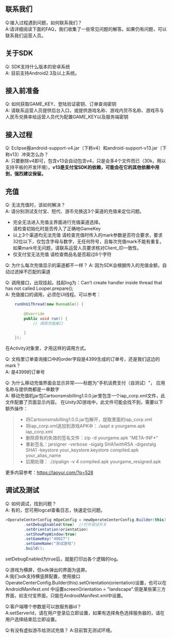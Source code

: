 联系我们
-------------
Q:接入过程遇到问题，如何联系我们？   
A:请详细阅读下面的FAQ，我们收集了一些常见问题的解答。如果仍有问题，可以联系我们运营人员。

关于SDK
------------
Q: SDK支持什么版本的安卓系统   
A: 目前支持Android2.3及以上系统。

接入前准备
------------
Q: 如何获取GAME_KEY、登陆验证密钥、订单查询密钥       
A: 请联系运营人员提供后台入口，或提供游戏名称、游戏内货币名称、游戏币与人民币兑换率给运营人员代为配置GAME_KEY以及服务端密钥

接入过程
------------
Q: Eclipse报android-support-v4.jar（下称v4）和android-support-v13.jar（下称v13）冲突怎么办？  
A: 只要删除v4即可，包含v13会自动包含v4，只是会多4个文件而已（30k，用以支持平板的开发环境）。**v13是支付宝SDK的依赖，可能会在它的其他依赖中用到，强烈建议保留。**

充值
---------------
Q: 无法充值时，该如何解决？    
A: 请分别测试支付宝、短代、游币兑换这3个渠道的充值来定位问题。  
- 完全无法进入充值主界面进行充值渠道选择。  
  请检查初始化时是否传入了正确地GameKey  
- 以上3个渠道均无法充值
  请检查充值时传入的mark参数是否符合要求，要求32位以下，仅包含字母与数字，无任何符号，且每次充值mark不能有重复。  
  如果mark号无问题，请联系运营人员要求核对Client_ID一致性。
- 仅支付宝无法充值
  请检查商品名是否超过8个字符

Q: 为什么每次充值显示的渠道都不一样？
A: 因为SDK会根据传入的充值金额，自动过滤掉不匹配的渠道

Q: 调用接口，出现挂起。挂起log为：Can't create handler inside thread that has not called Looper.prepare();    
A: 充值接口的调用，必须在UI线程。可以参考：
```java
    runOnUiThread(new Runnable() {
			
		@Override
		public void run() {
		    // 调用充值接口
				
		}
    });

```
在Activity对象里，才用这样的调用方式。


Q: 文档里订单查询接口中的order字段是4399生成的订单号，还是我们这边的mark？      
A: 是4399的订单号

Q: 为什么移动充值界面会显示异常——标题为"手机话费支付（自测试）"， 应用名称与提供商都是一串数字  
A: 移动充值机jar包Cartoonsmsbilling1.0.0.jar里包含一个iap_corp.xml文件，此文件配置了页面显示内容。
   在*Unity3D*游戏中，此文件可能会找不到，需要以下额外操作：
   > - 将Cartoonsmsbilling1.0.0.jar包解开，提取里面的iap_corp.xml
   > - 将iap_corp.xml追加到游戏APK中：./aapt a yourgame.apk iap_corp.xml
   > - 删除原有的失效的签名文件：zip -d yourgame.apk "META-INF*"
   > - 重新签名：jarsigner -verbose -sigalg SHA1withRSA -digestalg SHA1 -keystore your_keystore.keystore compiled.apk your_alias_name
   > - 后期处理： ./zipalign -v 4 compiled.apk yourgame_resigned.apk
   
   更多内容参考：https://laoyur.com/?p=528

调试及测试
-----------------
Q: 如何调试，找到问题？        
A: 有的，您可用logcat查看日志，快速定位问题。   
```java
>OperateCenterConfig mOpeConfig = newOperateCenterConfig.Builder(this)
		.setDebugEnabled(true)  //打开调试开关
		.setOrientation(orientation)
		.setShowPopWindow(true)
		.setGameKey("40027")
		.setGameName("测试游戏")
		.build();
```
setDebugEnabled为true后，就能打印出各个逻辑的log。

Q:游戏为横屏，但sdk弹出的界面为竖屏。   
A:我们sdk支持横竖屏配置，使用接口OperateCenterConfig.Builder(this).setOrientation(orientation)设置，也可以在AndroidManifest.xml 中设置screenOrientation = "landscape".但是某些第三方界面，如支付宝界面，只能在AndroidManifest.xml中设置。

Q:客户端哪个参数是可以放服务器id？    
A:setServerId，请在用户登录后立即设置，如果有选择角色选择服务器的，请在用户选择结束后立即设置。

Q:有没有虚拟游币给测试充值？
A:目前暂无测试环境。



